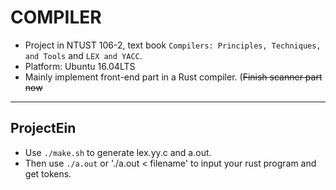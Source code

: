 # COMPILER
* Project in NTUST 106-2, text book `Compilers: Principles, Techniques, and Tools` and `LEX and YACC`.
* Platform: Ubuntu 16.04LTS
* Mainly implement front-end part in a Rust compiler. 
(~~Finish scanner part now~~

***
## ProjectEin
* Use `./make.sh` to generate lex.yy.c and a.out.
* Then use `./a.out` or './a.out < filename' to input your rust program and get tokens.
